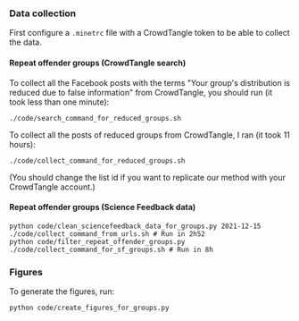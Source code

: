 ### Data collection

First configure a `.minetrc` file with a CrowdTangle token to be able to collect the data.

#### Repeat offender groups (CrowdTangle search)

To collect all the Facebook posts with the terms "Your group's distribution is reduced due to false information" from CrowdTangle, you should run (it took less than one minute):
```
./code/search_command_for_reduced_groups.sh
```

To collect all the posts of reduced groups from CrowdTangle, I ran (it took 11 hours):
```
./code/collect_command_for_reduced_groups.sh
```
(You should change the list id if you want to replicate our method with your CrowdTangle account.)

#### Repeat offender groups (Science Feedback data)

```
python code/clean_sciencefeedback_data_for_groups.py 2021-12-15
./code/collect_command_from_urls.sh # Run in 2h52
python code/filter_repeat_offender_groups.py
./code/collect_command_for_sf_groups.sh # Run in 8h
```

### Figures

To generate the figures, run:
```
python code/create_figures_for_groups.py
```